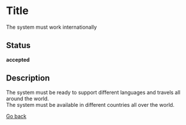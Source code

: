 # Title

The system must work internationally

## Status

**accepted**

## Description

The system must be ready to support different languages and travels all around the world.  
The system must be available in different countries all over the world.


[Go back](../README.md)